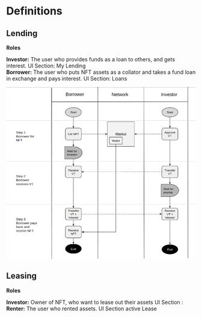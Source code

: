 # Definitions

## Lending

**Roles**

**Investor:** The user who provides funds as a loan to others, and gets interest. UI Section: My Lending  
**Borrower:** The user who puts NFT assets as a collator and takes a fund loan in exchange and pays interest. UI Section: Loans

![](.gitbook/assets/screenshot-from-2021-04-15-17-01-24.png)

## Leasing

**Roles**

**Investor:** Owner of NFT, who want to lease out their assets UI Section :  
**Renter:** The user who rented assets. UI Section active Lease


